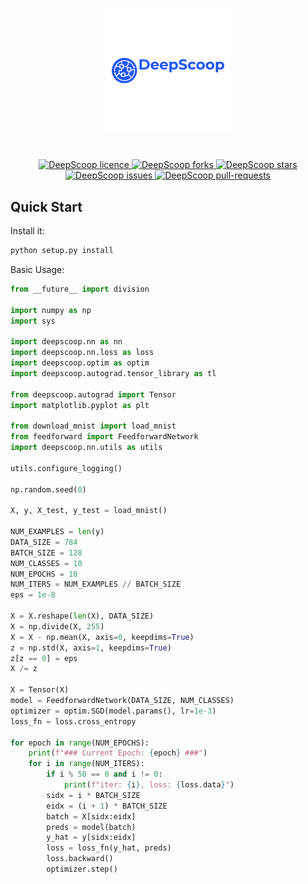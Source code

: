 

<p align="center">
    <img alt="GitHub Profile Readme Generator" src="./img/ScoopDeep.png" width="200" height="200"/>
</p>

<h1 align="center">
</h1>

<p align="center">
<a href="https://github.com/ScoopML/DeepScoop/blob/main/LICENSE" target="blank">
<img src="https://img.shields.io/github/license/ScoopML/DeepScoop?style=flat-square" alt="DeepScoop licence" />
</a>
<a href="https://github.com/ScoopML/DeepScoop/fork" target="blank">
<img src="https://img.shields.io/github/forks/ScoopML/DeepScoop?style=flat-square" alt="DeepScoop forks"/>
</a>
<a href="https://github.com/ScoopML/DeepScoop/stargazers" target="blank">
<img src="https://img.shields.io/github/stars/ScoopML/DeepScoop?style=flat-square" alt="DeepScoop stars"/>
</a>
<a href="https://github.com/ScoopML/DeepScoop/issues" target="blank">
<img src="https://img.shields.io/github/issues/ScoopML/DeepScoop?style=flat-square" alt="DeepScoop issues"/>
</a>
<a href="https://github.com/ScoopML/DeepScoop/pulls" target="blank">
<img src="https://img.shields.io/github/issues-pr/ScoopML/DeepScoop?style=flat-square" alt="DeepScoop pull-requests"/>
</a>
</p>

## Quick Start

Install it:

```bash
python setup.py install
```

Basic Usage:

```python
from __future__ import division

import numpy as np
import sys

import deepscoop.nn as nn
import deepscoop.nn.loss as loss
import deepscoop.optim as optim
import deepscoop.autograd.tensor_library as tl

from deepscoop.autograd import Tensor
import matplotlib.pyplot as plt

from download_mnist import load_mnist
from feedforward import FeedforwardNetwork
import deepscoop.nn.utils as utils

utils.configure_logging()

np.random.seed(0)

X, y, X_test, y_test = load_mnist()

NUM_EXAMPLES = len(y)
DATA_SIZE = 784
BATCH_SIZE = 128
NUM_CLASSES = 10
NUM_EPOCHS = 10
NUM_ITERS = NUM_EXAMPLES // BATCH_SIZE
eps = 1e-8

X = X.reshape(len(X), DATA_SIZE)
X = np.divide(X, 255)
X = X - np.mean(X, axis=0, keepdims=True)
z = np.std(X, axis=1, keepdims=True)
z[z == 0] = eps
X /= z

X = Tensor(X)
model = FeedforwardNetwork(DATA_SIZE, NUM_CLASSES)
optimizer = optim.SGD(model.params(), lr=1e-3)
loss_fn = loss.cross_entropy

for epoch in range(NUM_EPOCHS):
	print(f"### Current Epoch: {epoch} ###")
	for i in range(NUM_ITERS):
		if i % 50 == 0 and i != 0:
			print(f"iter: {i}, loss: {loss.data}")
		sidx = i * BATCH_SIZE
		eidx = (i + 1) * BATCH_SIZE
		batch = X[sidx:eidx]
		preds = model(batch)
		y_hat = y[sidx:eidx]
		loss = loss_fn(y_hat, preds)
		loss.backward()
		optimizer.step()

```



